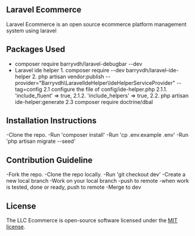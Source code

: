 ## Laravel Ecommerce

Laravel Ecommerce is an open source ecommerce platform management system using laravel

## Packages Used

- composer require barryvdh/laravel-debugbar --dev
- Laravel ide helper
        1. composer require --dev barryvdh/laravel-ide-helper
        2. php artisan vendor:publish --provider="Barryvdh\LaravelIdeHelper\IdeHelperServiceProvider" --tag=config
            2.1 configure the file of config/ide-helper.php
                2.1.1. 'include_fluent' => true,
                2.1.2. 'include_helpers' => true,
            2.2. php artisan ide-helper:generate
            2.3 composer require doctrine/dbal

## Installation Instructions

-Clone the repo.
-Run 'composer install'
-Run 'cp .env.example .env' 
-Run 'php artisan migrate --seed'

## Contribution Guideline

-Fork the repo.
-Clone the repo locally.
-Run 'git checkout dev'
-Create a new local branch
-Work on your local branch
-push to remote
-when work is tested, done or ready, push to remote
-Merge to dev

## License

The LLC Ecommerce is open-source software licensed under the [MIT license](https://opensource.org/licenses/MIT).
